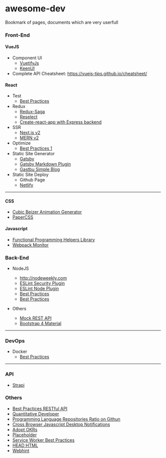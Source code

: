 # awesome-dev

Bookmark of pages, documents which are very userfull

### Front-End

#### VueJS

* Component UI
  * [VuetifyJs](https://vuetifyjs.com/)
  * [KeenUI](https://josephuspaye.github.io/Keen-UI/)
* Complete API Cheatsheet: https://vuejs-tips.github.io/cheatsheet/

#### React

* Test
  * [Best Practices](https://medium.com/selleo/testing-react-components-best-practices-2f77ac302d12)
* Redux
  * [Redux-Saga](https://redux-saga.github.io/redux-saga/index.html)
  * [Reselect](https://github.com/reactjs/reselect)
  * [Create-react-app with Express backend](https://daveceddia.com/create-react-app-express-production/)
* SSR
  * [Next.js v2](https://zeit.co/blog/next)
  * [MERN v2](http://mern.io/)
* Optimize
  * [Best Practices 1](https://medium.com/dailyjs/react-is-slow-react-is-fast-optimizing-react-apps-in-practice-394176a11fba)
* Static Site Generator
  * [Gatsby](https://github.com/gatsbyjs/gatsby)
  * [Gatsby Markdown Plugin](https://www.gatsbyjs.org/packages/gatsby-transformer-remark/?=gatsby-transformer-remark)
  * [Gastbu Simple Blog](https://github.com/noahg/gatsby-starter-blog-no-styles/)
* Static Site Deploy
  * Github Page
  * [Netlify](https://www.netlify.com/blog/2016/02/24/a-step-by-step-guide-gatsby-on-netlify/)
***

#### CSS

* [Cubic Beizer Animation Generator](http://cubic-bezier.com/#.17,.67,.83,.67)
* [PaperCSS](https://www.getpapercss.com/#buttons)

#### Javascript

* [Functional Programming Helpers Library](http://underscorejs.org/)
* [Webpack Monitor](https://github.com/webpackmonitor/webpackmonitor)

### Back-End

* NodeJS
  * http://nodeweekly.com
  * [ESLint Security Plugin](https://github.com/nodesecurity/eslint-plugin-security)
  * [ESLint Node Plugin](https://github.com/mysticatea/eslint-plugin-node)
  * [Best Practices](https://www.sitepoint.com/node-js-best-practices-from-the-node-gurus/)
  * [Best Practices](https://github.com/i0natan/nodebestpractices)

* Others
  * [Mock REST API](http://jsonplaceholder.typicode.com/)
  * [Bootstrap 4 Material](https://github.com/creativetimofficial/material-dashboard)
***

### DevOps

* Docker
  * [Best Practices](http://docs.projectatomic.io/container-best-practices)

***

### API

* [Strapi](https://strapi.io/)

### Others

* [Best Practices RESTful API](http://www.vinaysahni.com/best-practices-for-a-pragmatic-restful-api)
* [Quantitative Developer](https://www.quantstart.com/articles/Self-Study-Plan-for-Becoming-a-Quantitative-Developer)
* [Programming Language Repositories Ratio on Githun](http://githut.info/)
* [Cross Browser Javascript Desktop Notifications](https://github.com/Nickersoft/push.js)
* [Adopt OKRs](https://info.gtmhub.com/hubfs/Guides/Gtmhub%20%7C%20Ultimate%20OKRs%20Playbook%202018.pdf?utm_campaign=Download%20Playbook&utm_source=quora&utm_medium=social)
* [Placeholder](http://lorempixel.com/)
* [Service Worker Best Practices](https://serviceworke.rs)
* [HEAD HTML](https://github.com/joshbuchea/HEAD)
* [Webhint](https://webhint.io/)
